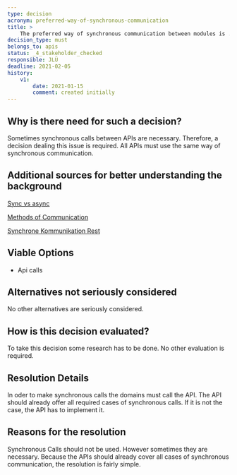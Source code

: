 ```yaml
---
type: decision
acronym: preferred-way-of-synchronous-communication
title: >
    The preferred way of synchronous communication between modules is ...?
decision_type: must
belongs_to: apis
status: _4_stakeholder_checked
responsible: JLÜ
deadline: 2021-02-05
history:
    v1:
        date: 2021-01-15
        comment: created initially
---
```


## Why is there need for such a decision?

Sometimes synchronous calls between APIs are necessary. Therefore, a decision dealing this issue is required. All APIs 
must use the same way of synchronous communication.

## Additional sources for better understanding the background

[Sync vs async](https://dzone.com/articles/patterns-for-microservices-sync-vs-async)

[Methods of Communication](https://blog.logrocket.com/methods-for-microservice-communication/)

[Synchrone Kommunikation Rest](https://entwickler.de/leseproben/rest-synchron-579868798.html)

## Viable Options

* Api calls


## Alternatives not seriously considered

No other alternatives are seriously considered.


## How is this decision evaluated?

To take this decision some research has to be done. No other evaluation is required.

 
## Resolution Details

In oder to make synchronous calls the domains must call the API. The API should already offer all required cases of synchronous calls.
If it is not the case, the API has to implement it.

## Reasons for the resolution

Synchronous Calls should not be used. However sometimes they are necessary. Because the APIs should already cover all cases 
of synchronous communication, the resolution is fairly simple.

